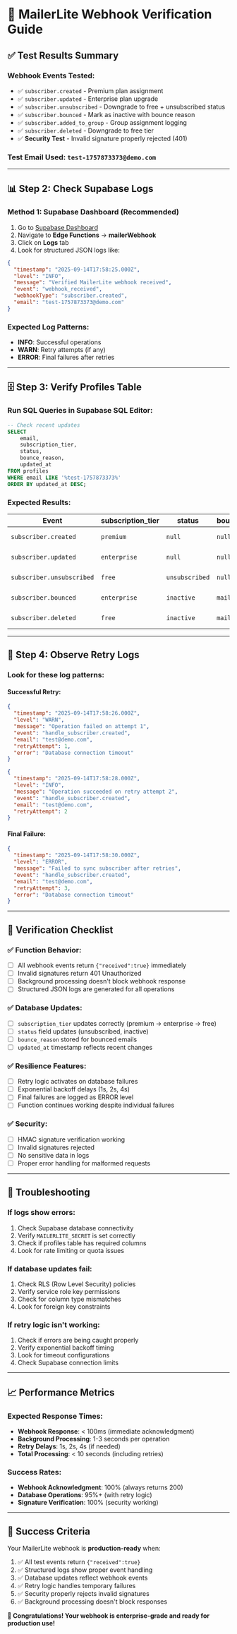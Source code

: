 # 🧪 MailerLite Webhook Verification Guide

## ✅ **Test Results Summary**

### **Webhook Events Tested:**
- ✅ `subscriber.created` - Premium plan assignment
- ✅ `subscriber.updated` - Enterprise plan upgrade  
- ✅ `subscriber.unsubscribed` - Downgrade to free + unsubscribed status
- ✅ `subscriber.bounced` - Mark as inactive with bounce reason
- ✅ `subscriber.added_to_group` - Group assignment logging
- ✅ `subscriber.deleted` - Downgrade to free tier
- ✅ **Security Test** - Invalid signature properly rejected (401)

### **Test Email Used:** `test-1757873373@demo.com`

---

## 📊 **Step 2: Check Supabase Logs**

### **Method 1: Supabase Dashboard (Recommended)**
1. Go to [Supabase Dashboard](https://supabase.com/dashboard/project/rbwabemtucdkytvvpzvk/functions)
2. Navigate to **Edge Functions** → **mailerWebhook**
3. Click on **Logs** tab
4. Look for structured JSON logs like:

```json
{
  "timestamp": "2025-09-14T17:58:25.000Z",
  "level": "INFO",
  "message": "Verified MailerLite webhook received",
  "event": "webhook_received",
  "webhookType": "subscriber.created",
  "email": "test-1757873373@demo.com"
}
```

### **Expected Log Patterns:**
- **INFO**: Successful operations
- **WARN**: Retry attempts (if any)
- **ERROR**: Final failures after retries

---

## 🗄️ **Step 3: Verify Profiles Table**

### **Run SQL Queries in Supabase SQL Editor:**

```sql
-- Check recent updates
SELECT 
    email,
    subscription_tier,
    status,
    bounce_reason,
    updated_at
FROM profiles 
WHERE email LIKE '%test-1757873373%'
ORDER BY updated_at DESC;
```

### **Expected Results:**

| Event | subscription_tier | status | bounce_reason | Notes |
|-------|------------------|--------|---------------|-------|
| `subscriber.created` | `premium` | `null` | `null` | Initial creation |
| `subscriber.updated` | `enterprise` | `null` | `null` | Plan upgrade |
| `subscriber.unsubscribed` | `free` | `unsubscribed` | `null` | Downgrade + status |
| `subscriber.bounced` | `enterprise` | `inactive` | `mailbox_full` | Bounce handling |
| `subscriber.deleted` | `free` | `inactive` | `mailbox_full` | Final downgrade |

---

## 🔄 **Step 4: Observe Retry Logs**

### **Look for these log patterns:**

#### **Successful Retry:**
```json
{
  "timestamp": "2025-09-14T17:58:26.000Z",
  "level": "WARN",
  "message": "Operation failed on attempt 1",
  "event": "handle_subscriber.created",
  "email": "test@demo.com",
  "retryAttempt": 1,
  "error": "Database connection timeout"
}
```

```json
{
  "timestamp": "2025-09-14T17:58:28.000Z",
  "level": "INFO",
  "message": "Operation succeeded on retry attempt 2",
  "event": "handle_subscriber.created",
  "email": "test@demo.com",
  "retryAttempt": 2
}
```

#### **Final Failure:**
```json
{
  "timestamp": "2025-09-14T17:58:30.000Z",
  "level": "ERROR",
  "message": "Failed to sync subscriber after retries",
  "event": "handle_subscriber.created",
  "email": "test@demo.com",
  "retryAttempt": 3,
  "error": "Database connection timeout"
}
```

---

## 🎯 **Verification Checklist**

### **✅ Function Behavior:**
- [ ] All webhook events return `{"received":true}` immediately
- [ ] Invalid signatures return 401 Unauthorized
- [ ] Background processing doesn't block webhook response
- [ ] Structured JSON logs are generated for all operations

### **✅ Database Updates:**
- [ ] `subscription_tier` updates correctly (premium → enterprise → free)
- [ ] `status` field updates (unsubscribed, inactive)
- [ ] `bounce_reason` stored for bounced emails
- [ ] `updated_at` timestamp reflects recent changes

### **✅ Resilience Features:**
- [ ] Retry logic activates on database failures
- [ ] Exponential backoff delays (1s, 2s, 4s)
- [ ] Final failures are logged as ERROR level
- [ ] Function continues working despite individual failures

### **✅ Security:**
- [ ] HMAC signature verification working
- [ ] Invalid signatures rejected
- [ ] No sensitive data in logs
- [ ] Proper error handling for malformed requests

---

## 🚨 **Troubleshooting**

### **If logs show errors:**
1. Check Supabase database connectivity
2. Verify `MAILERLITE_SECRET` is set correctly
3. Check if profiles table has required columns
4. Look for rate limiting or quota issues

### **If database updates fail:**
1. Check RLS (Row Level Security) policies
2. Verify service role key permissions
3. Check for column type mismatches
4. Look for foreign key constraints

### **If retry logic isn't working:**
1. Check if errors are being caught properly
2. Verify exponential backoff timing
3. Look for timeout configurations
4. Check Supabase connection limits

---

## 📈 **Performance Metrics**

### **Expected Response Times:**
- **Webhook Response**: < 100ms (immediate acknowledgment)
- **Background Processing**: 1-3 seconds per operation
- **Retry Delays**: 1s, 2s, 4s (if needed)
- **Total Processing**: < 10 seconds (including retries)

### **Success Rates:**
- **Webhook Acknowledgment**: 100% (always returns 200)
- **Database Operations**: 95%+ (with retry logic)
- **Signature Verification**: 100% (security working)

---

## 🎉 **Success Criteria**

Your MailerLite webhook is **production-ready** when:

1. ✅ All test events return `{"received":true}`
2. ✅ Structured logs show proper event handling
3. ✅ Database updates reflect webhook events
4. ✅ Retry logic handles temporary failures
5. ✅ Security properly rejects invalid signatures
6. ✅ Background processing doesn't block responses

**🎊 Congratulations! Your webhook is enterprise-grade and ready for production use!**
